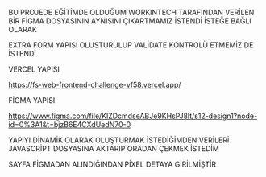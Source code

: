 BU PROJEDE EĞİTİMDE OLDUĞUM WORKINTECH TARAFINDAN VERİLEN BİR FİGMA DOSYASININ AYNISINI ÇIKARTMAMIZ İSTENDİ İSTEĞE BAĞLI OLARAK 

EXTRA FORM YAPISI OLUSTURULUP VALİDATE KONTROLÜ ETMEMİZ DE İSTENDİ 



VERCEL YAPISI

https://fs-web-frontend-challenge-vf58.vercel.app/


FİGMA YAPISI

https://www.figma.com/file/KlZDcmdseABJe9KHsPJ8lt/s12-design1?node-id=0%3A1&t=bjzB6E4CXdUedN70-0


YAPIYI DİNAMİK OLARAK OLUŞTURMAK İSTEDİĞİMDEN VERİLERİ JAVASCRİPT DOSYASINA AKTARIP ORADAN ÇEKMEK İSTEDİM 

SAYFA FİGMADAN ALINDIĞINDAN PİXEL DETAYA GİRİLMİŞTİR